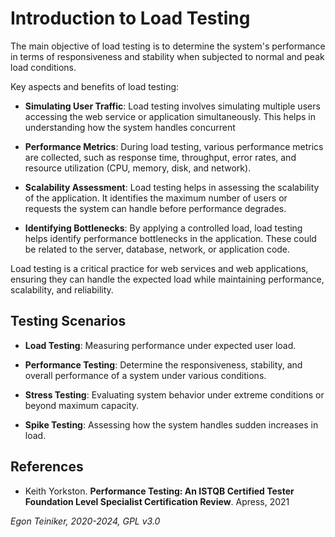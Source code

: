 # Introduction to Load Testing

The main objective of load testing is to determine the system's performance
in terms of responsiveness and stability when subjected to normal and peak load
conditions.

Key aspects and benefits of load testing:

* **Simulating User Traffic**: Load testing involves simulating multiple
    users accessing the web service or application simultaneously. This
    helps in understanding how the system handles concurrent

* **Performance Metrics**: During load testing, various performance metrics
    are collected, such as response time, throughput, error rates, and resource
    utilization (CPU, memory, disk, and network).

* **Scalability Assessment**: Load testing helps in assessing the scalability
    of the application. It identifies the maximum number of users or requests
    the system can handle before performance degrades.

* **Identifying Bottlenecks**: By applying a controlled load, load testing helps
    identify performance bottlenecks in the application. These could be related
    to the server, database, network, or application code.

Load testing is a critical practice for web services and web applications,
ensuring they can handle the expected load while maintaining performance,
scalability, and reliability.

## Testing Scenarios

* **Load Testing**: Measuring performance under expected user load.

* **Performance Testing**: Determine the responsiveness, stability, and overall
    performance of a system under various conditions.

* **Stress Testing**: Evaluating system behavior under extreme conditions
    or beyond maximum capacity.

* **Spike Testing**: Assessing how the system handles sudden increases in load.


## References

*  Keith Yorkston. **Performance Testing: An ISTQB Certified Tester Foundation Level Specialist Certification Review**. Apress, 2021

*Egon Teiniker, 2020-2024, GPL v3.0*

